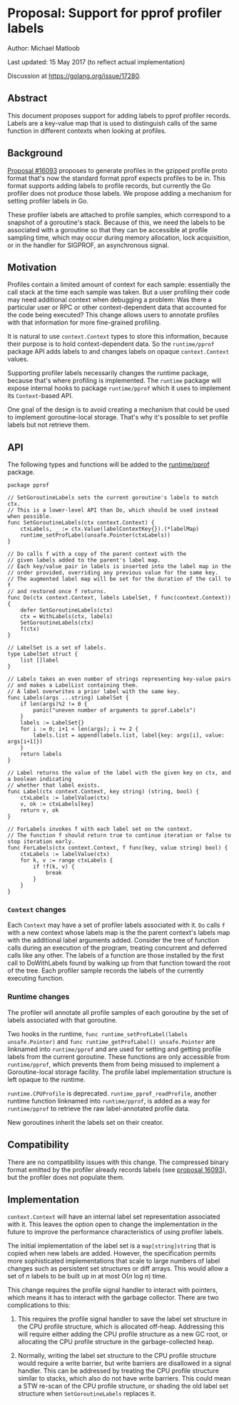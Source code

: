 # Proposal: Support for pprof profiler labels

Author: Michael Matloob

Last updated: 15 May 2017 (to reflect actual implementation)

Discussion at https://golang.org/issue/17280.

## Abstract

This document proposes support for adding labels to pprof profiler records.
Labels are a key-value map that is used to distinguish calls of the same
function in different contexts when looking at profiles.

## Background

[Proposal #16093](http://golang.org/issue/16093) proposes to generate profiles in the
gzipped profile proto format that's now the standard format pprof expects
profiles to be in.
This format supports adding labels to profile records, but currently the Go
profiler does not produce those labels.
We propose adding a mechanism for setting profiler labels in Go.

These profiler labels are attached to profile samples, which correspond to a
snapshot of a goroutine's stack.
Because of this, we need the labels to be associated with a goroutine so that
they can be accessible at profile sampling time, which may occur during memory
allocation, lock acquisition, or in the handler for SIGPROF, an asynchronous
signal.

## Motivation

Profiles contain a limited amount of context for each sample: essentially the
call stack at the time each sample was taken.
But a user profiling their code may need additional context when debugging a
problem: Was there a particular user or RPC or other context-dependent data that
accounted for the code being executed?
This change allows users to annotate profiles with that information for more
fine-grained profiling.

It is natural to use `context.Context` types to store this information, because
their purpose is to hold context-dependent data. So the `runtime/pprof` package
API adds labels to and changes labels on opaque `context.Context` values.

Supporting profiler labels necessarily changes the runtime package, because
that's where profiling is implemented.
The `runtime` package will expose internal hooks to package `runtime/pprof` which
it uses to implement its `Context`-based API.

One goal of the design is to avoid creating a mechanism that could be used to
implement goroutine-local storage.
That's why it's possible to set profile labels but not retrieve them.


## API

The following types and functions will be added to the
[runtime/pprof](golang.org/pkg/runtime/pprof) package.

    package pprof

    // SetGoroutineLabels sets the current goroutine's labels to match ctx.
    // This is a lower-level API than Do, which should be used instead when possible.
    func SetGoroutineLabels(ctx context.Context) {
        ctxLabels, _ := ctx.Value(labelContextKey{}).(*labelMap)
        runtime_setProfLabel(unsafe.Pointer(ctxLabels))
    }

    // Do calls f with a copy of the parent context with the
    // given labels added to the parent's label map.
    // Each key/value pair in labels is inserted into the label map in the
    // order provided, overriding any previous value for the same key.
    // The augmented label map will be set for the duration of the call to f
    // and restored once f returns.
    func Do(ctx context.Context, labels LabelSet, f func(context.Context)) {
        defer SetGoroutineLabels(ctx)
        ctx = WithLabels(ctx, labels)
        SetGoroutineLabels(ctx)
        f(ctx)
    }

    // LabelSet is a set of labels.
    type LabelSet struct {
        list []label
    }

    // Labels takes an even number of strings representing key-value pairs
    // and makes a LabelList containing them.
    // A label overwrites a prior label with the same key.
    func Labels(args ...string) LabelSet {
        if len(args)%2 != 0 {
            panic("uneven number of arguments to pprof.Labels")
        }
        labels := LabelSet{}
        for i := 0; i+1 < len(args); i += 2 {
            labels.list = append(labels.list, label{key: args[i], value: args[i+1]})
        }
        return labels
    }

    // Label returns the value of the label with the given key on ctx, and a boolean indicating
    // whether that label exists.
    func Label(ctx context.Context, key string) (string, bool) {
        ctxLabels := labelValue(ctx)
        v, ok := ctxLabels[key]
        return v, ok
    }

    // ForLabels invokes f with each label set on the context.
    // The function f should return true to continue iteration or false to stop iteration early.
    func ForLabels(ctx context.Context, f func(key, value string) bool) {
        ctxLabels := labelValue(ctx)
        for k, v := range ctxLabels {
            if !f(k, v) {
                break
            }
        }
    }

### `Context` changes

Each `Context` may have a set of profiler labels associated with it.
`Do` calls `f` with a new context whose labels map is
the the parent context's labels map with the additional label arguments added.
Consider the tree of function calls during an execution of the program,
treating concurrent and deferred calls like any other.  The labels of a
function are those installed by the first call to DoWithLabels found by
walking up from that function toward the root of the tree.  Each profiler
sample records the labels of the currently executing function.

### Runtime changes

The profiler will annotate all profile samples of each goroutine by the set of
labels associated with that goroutine.

Two hooks in the runtime, `func runtime_setProfLabel(labels unsafe.Pointer)` and
`func runtime_getProfLabel() unsafe.Pointer` are linknamed
into `runtime/pprof` and are used for setting and getting profile labels from the
current goroutine. These functions are only accessible from `runtime/pprof`, which
prevents them from being misused to implement a Goroutine-local storage facility.
The profile label implementation structure is left opaque to the runtime.

`runtime.CPUProfile` is deprecated. `runtime_pprof_readProfile`,
another runtime function linknamed into `runtime/pprof`, is added as a way for `runtime/pprof` to retrieve the raw label-annotated profile data.

New goroutines inherit the labels set on their creator.

## Compatibility

There are no compatibility issues with this change. The compressed binary format
emitted by the profiler already records labels (see
[proposal 16093](golang.org/issue/16093)), but the profiler does not populate
them.

## Implementation

`context.Context` will have an internal label set representation associated with it.
This leaves the option open to change the implementation in the future to improve
the performance characteristics of using profiler labels.

The initial implementation of the label set is a
`map[string]string` that is copied when new labels are added. However, the
specification permits more sophisticated implementations that scale to large
numbers of label changes such as persistent set structures or diff arrays. This
would allow a set of _n_ labels to be built up in at most
O(_n_ log _n_) time.

This change requires the profile signal handler to interact with pointers, which
means it has to interact with the garbage collector.
There are two complications to this:

1. This requires the profile signal handler to save the label set structure in the
CPU profile structure, which is allocated off-heap.
Addressing this will require either adding the CPU profile structure as a new GC
root, or allocating the CPU profile structure in the garbage-collected heap.

2. Normally, writing the label set structure to the CPU profile structure would
require a write barrier, but write barriers are disallowed in a signal handler.
This can be addressed by treating the CPU profile structure similar to stacks,
which also do not have write barriers.
This could mean a STW re-scan of the CPU profile structure, or shading the old
label set structure when `SetGoroutineLabels` replaces it.


